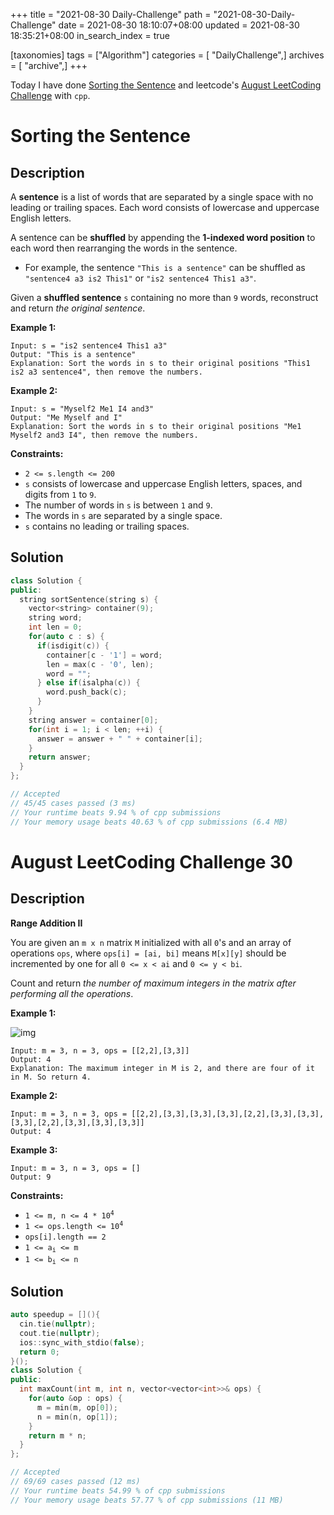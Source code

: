 +++
title = "2021-08-30 Daily-Challenge"
path = "2021-08-30-Daily-Challenge"
date = 2021-08-30 18:10:07+08:00
updated = 2021-08-30 18:35:21+08:00
in_search_index = true

[taxonomies]
tags = ["Algorithm"]
categories = [ "DailyChallenge",]
archives = [ "archive",]
+++

Today I have done [Sorting the Sentence](https://leetcode.com/problems/sorting-the-sentence/description/) and leetcode's [August LeetCoding Challenge](https://leetcode.com/explore/challenge/card/august-leetcoding-challenge-2021/617/week-5-august-29th-august-31st/3957/) with `cpp`.

<!-- more -->

# Sorting the Sentence

## Description

A **sentence** is a list of words that are separated by a single space with no leading or trailing spaces. Each word consists of lowercase and uppercase English letters.

A sentence can be **shuffled** by appending the **1-indexed word position** to each word then rearranging the words in the sentence.

- For example, the sentence `"This is a sentence"` can be shuffled as `"sentence4 a3 is2 This1"` or `"is2 sentence4 This1 a3"`.

Given a **shuffled sentence** `s` containing no more than `9` words, reconstruct and return *the original sentence*.

 

**Example 1:**

```
Input: s = "is2 sentence4 This1 a3"
Output: "This is a sentence"
Explanation: Sort the words in s to their original positions "This1 is2 a3 sentence4", then remove the numbers.
```

**Example 2:**

```
Input: s = "Myself2 Me1 I4 and3"
Output: "Me Myself and I"
Explanation: Sort the words in s to their original positions "Me1 Myself2 and3 I4", then remove the numbers.
```

 

**Constraints:**

- `2 <= s.length <= 200`
- `s` consists of lowercase and uppercase English letters, spaces, and digits from `1` to `9`.
- The number of words in `s` is between `1` and `9`.
- The words in `s` are separated by a single space.
- `s` contains no leading or trailing spaces.

## Solution

``` cpp
class Solution {
public:
  string sortSentence(string s) {
    vector<string> container(9);
    string word;
    int len = 0;
    for(auto c : s) {
      if(isdigit(c)) {
        container[c - '1'] = word;
        len = max(c - '0', len);
        word = "";
      } else if(isalpha(c)) {
        word.push_back(c);
      }
    }
    string answer = container[0];
    for(int i = 1; i < len; ++i) {
      answer = answer + " " + container[i];
    }
    return answer;
  }
};

// Accepted
// 45/45 cases passed (3 ms)
// Your runtime beats 9.94 % of cpp submissions
// Your memory usage beats 40.63 % of cpp submissions (6.4 MB)
```

# August LeetCoding Challenge 30

## Description

**Range Addition II**

You are given an `m x n` matrix `M` initialized with all `0`'s and an array of operations `ops`, where `ops[i] = [ai, bi]` means `M[x][y]` should be incremented by one for all `0 <= x < ai` and `0 <= y < bi`.

Count and return *the number of maximum integers in the matrix after performing all the operations*.

 

**Example 1:**

![img](https://assets.leetcode.com/uploads/2020/10/02/ex1.jpg)

```
Input: m = 3, n = 3, ops = [[2,2],[3,3]]
Output: 4
Explanation: The maximum integer in M is 2, and there are four of it in M. So return 4.
```

**Example 2:**

```
Input: m = 3, n = 3, ops = [[2,2],[3,3],[3,3],[3,3],[2,2],[3,3],[3,3],[3,3],[2,2],[3,3],[3,3],[3,3]]
Output: 4
```

**Example 3:**

```
Input: m = 3, n = 3, ops = []
Output: 9
```

 

**Constraints:**

<ul>
	<li><code>1 &lt;= m, n &lt;= 4 * 10<sup>4</sup></code></li>
	<li><code>1 &lt;= ops.length &lt;= 10<sup>4</sup></code></li>
	<li><code>ops[i].length == 2</code></li>
	<li><code>1 &lt;= a<sub>i</sub> &lt;= m</code></li>
	<li><code>1 &lt;= b<sub>i</sub> &lt;= n</code></li>
</ul>


## Solution

``` cpp
auto speedup = [](){
  cin.tie(nullptr);
  cout.tie(nullptr);
  ios::sync_with_stdio(false);
  return 0;
}();
class Solution {
public:
  int maxCount(int m, int n, vector<vector<int>>& ops) {
    for(auto &op : ops) {
      m = min(m, op[0]);
      n = min(n, op[1]);
    }
    return m * n;
  }
};

// Accepted
// 69/69 cases passed (12 ms)
// Your runtime beats 54.99 % of cpp submissions
// Your memory usage beats 57.77 % of cpp submissions (11 MB)
```

